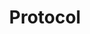 ---
layout: sdk.html.hbs
title: Protocol
description: Protocols objects documentation
order: 500
algolia: true
---